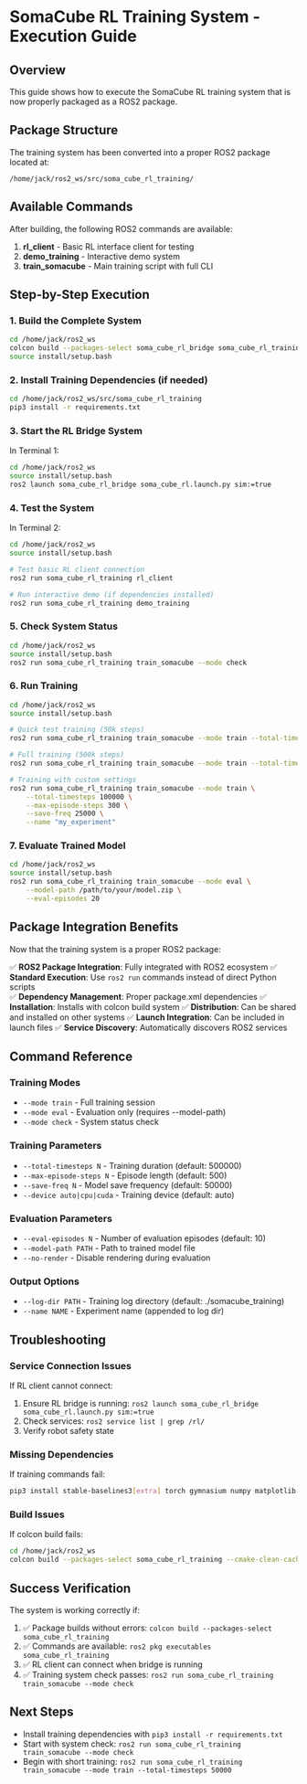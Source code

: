 # SomaCube RL Training System - Execution Guide

## Overview
This guide shows how to execute the SomaCube RL training system that is now properly packaged as a ROS2 package.

## Package Structure
The training system has been converted into a proper ROS2 package located at:
```
/home/jack/ros2_ws/src/soma_cube_rl_training/
```

## Available Commands
After building, the following ROS2 commands are available:

1. **rl_client** - Basic RL interface client for testing
2. **demo_training** - Interactive demo system
3. **train_somacube** - Main training script with full CLI

## Step-by-Step Execution

### 1. Build the Complete System
```bash
cd /home/jack/ros2_ws
colcon build --packages-select soma_cube_rl_bridge soma_cube_rl_training
source install/setup.bash
```

### 2. Install Training Dependencies (if needed)
```bash
cd /home/jack/ros2_ws/src/soma_cube_rl_training
pip3 install -r requirements.txt
```

### 3. Start the RL Bridge System
In Terminal 1:
```bash
cd /home/jack/ros2_ws
source install/setup.bash
ros2 launch soma_cube_rl_bridge soma_cube_rl.launch.py sim:=true
```

### 4. Test the System
In Terminal 2:
```bash
cd /home/jack/ros2_ws
source install/setup.bash

# Test basic RL client connection
ros2 run soma_cube_rl_training rl_client

# Run interactive demo (if dependencies installed)
ros2 run soma_cube_rl_training demo_training
```

### 5. Check System Status
```bash
cd /home/jack/ros2_ws
source install/setup.bash
ros2 run soma_cube_rl_training train_somacube --mode check
```

### 6. Run Training
```bash
cd /home/jack/ros2_ws
source install/setup.bash

# Quick test training (50k steps)
ros2 run soma_cube_rl_training train_somacube --mode train --total-timesteps 50000

# Full training (500k steps) 
ros2 run soma_cube_rl_training train_somacube --mode train --total-timesteps 500000

# Training with custom settings
ros2 run soma_cube_rl_training train_somacube --mode train \
    --total-timesteps 100000 \
    --max-episode-steps 300 \
    --save-freq 25000 \
    --name "my_experiment"
```

### 7. Evaluate Trained Model
```bash
cd /home/jack/ros2_ws
source install/setup.bash
ros2 run soma_cube_rl_training train_somacube --mode eval \
    --model-path /path/to/your/model.zip \
    --eval-episodes 20
```

## Package Integration Benefits
Now that the training system is a proper ROS2 package:

✅ **ROS2 Package Integration**: Fully integrated with ROS2 ecosystem
✅ **Standard Execution**: Use `ros2 run` commands instead of direct Python scripts  
✅ **Dependency Management**: Proper package.xml dependencies
✅ **Installation**: Installs with colcon build system
✅ **Distribution**: Can be shared and installed on other systems
✅ **Launch Integration**: Can be included in launch files
✅ **Service Discovery**: Automatically discovers ROS2 services

## Command Reference

### Training Modes
- `--mode train` - Full training session
- `--mode eval` - Evaluation only (requires --model-path)
- `--mode check` - System status check

### Training Parameters
- `--total-timesteps N` - Training duration (default: 500000)
- `--max-episode-steps N` - Episode length (default: 500)
- `--save-freq N` - Model save frequency (default: 50000)
- `--device auto|cpu|cuda` - Training device (default: auto)

### Evaluation Parameters  
- `--eval-episodes N` - Number of evaluation episodes (default: 10)
- `--model-path PATH` - Path to trained model file
- `--no-render` - Disable rendering during evaluation

### Output Options
- `--log-dir PATH` - Training log directory (default: ./somacube_training)
- `--name NAME` - Experiment name (appended to log dir)

## Troubleshooting

### Service Connection Issues
If RL client cannot connect:
1. Ensure RL bridge is running: `ros2 launch soma_cube_rl_bridge soma_cube_rl.launch.py sim:=true`
2. Check services: `ros2 service list | grep /rl/`
3. Verify robot safety state

### Missing Dependencies
If training commands fail:
```bash
pip3 install stable-baselines3[extra] torch gymnasium numpy matplotlib
```

### Build Issues
If colcon build fails:
```bash
cd /home/jack/ros2_ws
colcon build --packages-select soma_cube_rl_training --cmake-clean-cache
```

## Success Verification
The system is working correctly if:
1. ✅ Package builds without errors: `colcon build --packages-select soma_cube_rl_training`  
2. ✅ Commands are available: `ros2 pkg executables soma_cube_rl_training`
3. ✅ RL client can connect when bridge is running
4. ✅ Training system check passes: `ros2 run soma_cube_rl_training train_somacube --mode check`

## Next Steps
- Install training dependencies with `pip3 install -r requirements.txt`
- Start with system check: `ros2 run soma_cube_rl_training train_somacube --mode check`
- Begin with short training: `ros2 run soma_cube_rl_training train_somacube --mode train --total-timesteps 50000`